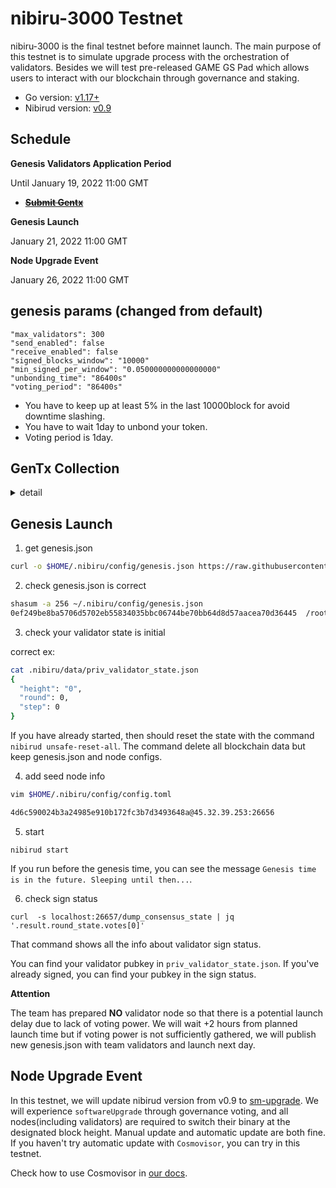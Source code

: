 # nibiru-3000 Testnet

nibiru-3000 is the final testnet before mainnet launch. The main purpose of this testnet is to simulate upgrade process with the orchestration of validators. Besides we will test pre-released GAME GS Pad which allows users to interact with our blockchain through governance and staking.

- Go version: [v1.17+](https://golang.org/dl/)
- Nibirud version: [v0.9](https://github.com/cosmos-gaminghub/nibiru/releases/tag/v0.9)


## Schedule
**Genesis Validators Application Period**

Until January 19, 2022 11:00 GMT

- ~~[**Submit Gentx**](#gentx-collection)~~

**Genesis Launch**

January 21, 2022 11:00 GMT

**Node Upgrade Event**

January 26, 2022 11:00 GMT

## genesis params (changed from default)

```
"max_validators": 300
"send_enabled": false
"receive_enabled": false
"signed_blocks_window": "10000"
"min_signed_per_window": "0.050000000000000000"
"unbonding_time": "86400s"
"voting_period": "86400s"
```

- You have to keep up at least 5% in the last 10000block for avoid downtime slashing.
- You have to wait 1day to unbond your token.
- Voting period is 1day.


## GenTx Collection

<details>
<summary>detail</summary>

0. Install nibiru
```
git clone https://github.com/cosmos-gaminghub/nibiru.git
cd nibiru && git checkout -b v0.9 tags/v0.9
make install
```


Make sure to checkout to `v0.9` tag.

1. Initialize the nibiru directories and create the local file with the correct chain-id

```
nibirud init <moniker> --chain-id=nibiru-3000
```

2. Create a local key pair in the keybase
```
nibirud keys add <your key name>
```

3. Add the account to your local genesis file with a given amount and key you just created.
```
nibirud add-genesis-account $(nibirud keys show <your key name> -a) 100000000000ugame
```

4. Create the gentx
```
nibirud gentx <your key name> 100000000000ugame --commission-rate=0.1 --commission-max-rate=1 --commission-max-change-rate=0.1 --pubkey $(nibirud tendermint show-validator) --chain-id=nibiru-3000
```

5. Create Pull Request to this repository ([nibiru-3000/gentxs](./gentxs)) with the file `<your validator moniker>.json`.

</details>


## Genesis Launch

1. get genesis.json
```sh
curl -o $HOME/.nibiru/config/genesis.json https://raw.githubusercontent.com/cosmos-gaminghub/testnets/master/nibiru-3000/genesis.json
```

2. check genesis.json is correct

```sh
shasum -a 256 ~/.nibiru/config/genesis.json
0ef249be8ba5706d5702eb55834035bbc06744be70bb64d8d57aacea70d36445  /root/.nibiru/config/genesis.json
```

3. check your validator state is initial

correct ex:
```sh
cat .nibiru/data/priv_validator_state.json
{
  "height": "0",
  "round": 0,
  "step": 0
}
```

If you have already started, then should reset the state with the command `nibirud unsafe-reset-all`. The command delete all blockchain data but keep genesis.json and node configs.

4. add seed node info

```sh
vim $HOME/.nibiru/config/config.toml
```

```sh
4d6c590024b3a24985e910b172fc3b7d3493648a@45.32.39.253:26656
```

5. start
```
nibirud start
```

If you run before the genesis time, you can see the message `Genesis time is in the future. Sleeping until then...`.

6. check sign status
```
curl  -s localhost:26657/dump_consensus_state | jq '.result.round_state.votes[0]'
```

That command shows all the info about validator sign status.

You can find your validator pubkey in `priv_validator_state.json`. If you've already signed, you can find your pubkey in the sign status.


**Attention**

The team has prepared **NO** validator node so that there is a potential launch delay due to lack of voting power. We will wait +2 hours from planned launch time but if voting power is not sufficiently gathered, we will publish new genesis.json with team validators and launch next day.

## Node Upgrade Event
In this testnet, we will update nibirud version from v0.9 to [sm-upgrade](https://github.com/cosmos-gaminghub/nibiru/releases/tag/sm-upgrade).
We will experience `softwareUpgrade` through governance voting, and all nodes(including validators) are required to switch their binary at the designated block height. Manual update and automatic update are both fine. If you haven't try automatic update with `Cosmovisor`, you can try in this testnet.

Check how to use Cosmovisor in [our docs](https://docs.gamenet.one/config/cosmovisor.html).
